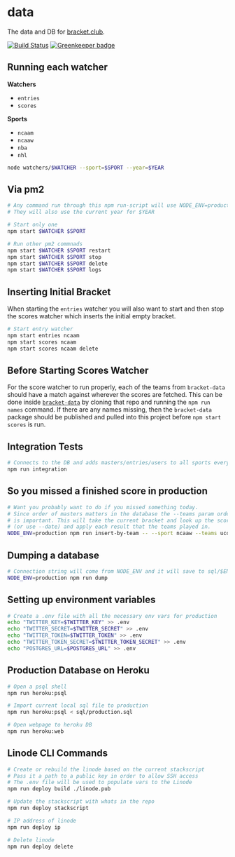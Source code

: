 data
=================

The data and DB for [bracket.club](https://bracket.club).

[![Build Status](https://travis-ci.org/bracketclub/data.svg?branch=master)](https://travis-ci.org/bracketclub/data)
[![Greenkeeper badge](https://badges.greenkeeper.io/bracketclub/data.svg)](https://greenkeeper.io/)


## Running each watcher

**Watchers**

- `entries`
- `scores`

**Sports**

- `ncaam`
- `ncaaw`
- `nba`
- `nhl`

```sh
node watchers/$WATCHER --sport=$SPORT --year=$YEAR
```


## Via pm2

```sh
# Any command run through this npm run-script will use NODE_ENV=production
# They will also use the current year for $YEAR

# Start only one
npm start $WATCHER $SPORT

# Run other pm2 commnads
npm start $WATCHER $SPORT restart
npm start $WATCHER $SPORT stop
npm start $WATCHER $SPORT delete
npm start $WATCHER $SPORT logs
```


## Inserting Initial Bracket

When starting the `entries` watcher you will also want to start and then stop the scores watcher which inserts the initial empty bracket.

```sh
# Start entry watcher
npm start entries ncaam
npm start scores ncaam
npm start scores ncaam delete
```

## Before Starting Scores Watcher

For the score watcher to run properly, each of the teams from `bracket-data` should have a match against wherever the scores are fetched. This can be done inside [`bracket-data`](https://github.com/bracketclub/bracket-data) by cloning that repo and running the `npm run names` command. If there are any names missing, then the `bracket-data` package should be published and pulled into this project before `npm start scores` is run.


## Integration Tests

```sh
# Connects to the DB and adds masters/entries/users to all sports every 5 seconds
npm run integration
```


## So you missed a finished score in production

```sh
# Want you probably want to do if you missed something today.
# Since order of masters matters in the database the --teams param order
# is important. This will take the current bracket and look up the scores for today
# (or use --date) and apply each result that the teams played in.
NODE_ENV=production npm run insert-by-team -- --sport ncaaw --teams uconn "notre dame"
```

## Dumping a database

```sh
# Connection string will come from NODE_ENV and it will save to sql/$ENV.sql
NODE_ENV=production npm run dump
```

## Setting up environment variables

```sh
# Create a .env file with all the necessary env vars for production
echo "TWITTER_KEY=$TWITTER_KEY" >> .env
echo "TWITTER_SECRET=$TWITTER_SECRET" >> .env
echo "TWITTER_TOKEN=$TWITTER_TOKEN" >> .env
echo "TWITTER_TOKEN_SECRET=$TWITTER_TOKEN_SECRET" >> .env
echo "POSTGRES_URL=$POSTGRES_URL" >> .env
```

## Production Database on Heroku

```sh
# Open a psql shell
npm run heroku:psql

# Import current local sql file to production
npm run heroku:psql < sql/production.sql

# Open webpage to heroku DB
npm run heroku:web
```

## Linode CLI Commands

```sh
# Create or rebuild the linode based on the current stackscript
# Pass it a path to a public key in order to allow SSH access
# The .env file will be used to populate vars to the Linode
npm run deploy build ./linode.pub

# Update the stackscript with whats in the repo
npm run deploy stackscript

# IP address of linode
npm run deploy ip

# Delete linode
npm run deploy delete
```
